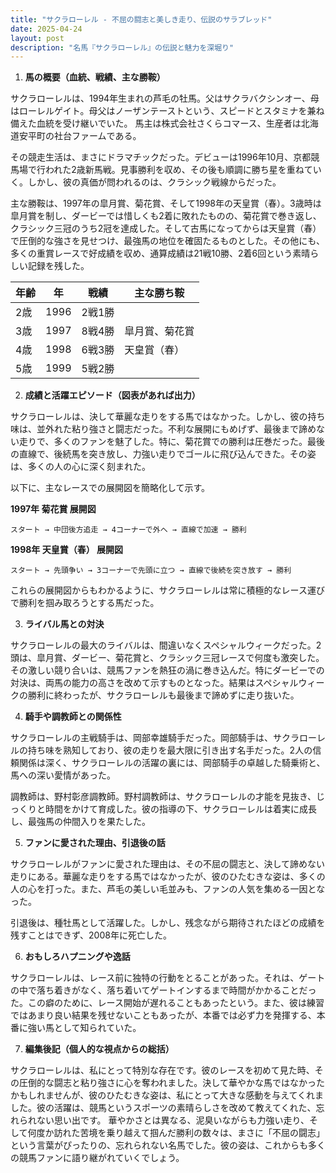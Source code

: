 ```yaml
---
title: "サクラローレル - 不屈の闘志と美しき走り、伝説のサラブレッド"
date: 2025-04-24
layout: post
description: "名馬『サクラローレル』の伝説と魅力を深堀り"
---
```


1. **馬の概要（血統、戦績、主な勝鞍）**

サクラローレルは、1994年生まれの芦毛の牡馬。父はサクラバクシンオー、母はローレルゲイト。母父はノーザンテーストという、スピードとスタミナを兼ね備えた血統を受け継いでいた。  馬主は株式会社さくらコマース、生産者は北海道安平町の社台ファームである。

その競走生活は、まさにドラマチックだった。デビューは1996年10月、京都競馬場で行われた2歳新馬戦。見事勝利を収め、その後も順調に勝ち星を重ねていく。しかし、彼の真価が問われるのは、クラシック戦線からだった。

主な勝鞍は、1997年の皐月賞、菊花賞、そして1998年の天皇賞（春）。3歳時は皐月賞を制し、ダービーでは惜しくも2着に敗れたものの、菊花賞で巻き返し、クラシック三冠のうち2冠を達成した。そして古馬になってからは天皇賞（春）で圧倒的な強さを見せつけ、最強馬の地位を確固たるものとした。その他にも、多くの重賞レースで好成績を収め、通算成績は21戦10勝、2着6回という素晴らしい記録を残した。

| 年齢 | 年 | 戦績 | 主な勝ち鞍 |
|---|---|---|---|
| 2歳 | 1996 | 2戦1勝 |  |
| 3歳 | 1997 | 8戦4勝 | 皐月賞、菊花賞 |
| 4歳 | 1998 | 6戦3勝 | 天皇賞（春） |
| 5歳 | 1999 | 5戦2勝 |  |


2. **成績と活躍エピソード（図表があれば出力）**

サクラローレルは、決して華麗な走りをする馬ではなかった。しかし、彼の持ち味は、並外れた粘り強さと闘志だった。不利な展開にもめげず、最後まで諦めない走りで、多くのファンを魅了した。特に、菊花賞での勝利は圧巻だった。最後の直線で、後続馬を突き放し、力強い走りでゴールに飛び込んできた。その姿は、多くの人の心に深く刻まれた。

以下に、主なレースでの展開図を簡略化して示す。

**1997年 菊花賞 展開図**

```
スタート → 中団後方追走 → 4コーナーで外へ → 直線で加速 → 勝利
```

**1998年 天皇賞（春） 展開図**

```
スタート → 先頭争い → 3コーナーで先頭に立つ → 直線で後続を突き放す → 勝利
```

これらの展開図からもわかるように、サクラローレルは常に積極的なレース運びで勝利を掴み取ろうとする馬だった。


3. **ライバル馬との対決**

サクラローレルの最大のライバルは、間違いなくスペシャルウィークだった。2頭は、皐月賞、ダービー、菊花賞と、クラシック三冠レースで何度も激突した。その激しい競り合いは、競馬ファンを熱狂の渦に巻き込んだ。特にダービーでの対決は、両馬の能力の高さを改めて示すものとなった。結果はスペシャルウィークの勝利に終わったが、サクラローレルも最後まで諦めずに走り抜いた。


4. **騎手や調教師との関係性**

サクラローレルの主戦騎手は、岡部幸雄騎手だった。岡部騎手は、サクラローレルの持ち味を熟知しており、彼の走りを最大限に引き出す名手だった。2人の信頼関係は深く、サクラローレルの活躍の裏には、岡部騎手の卓越した騎乗術と、馬への深い愛情があった。

調教師は、野村彰彦調教師。野村調教師は、サクラローレルの才能を見抜き、じっくりと時間をかけて育成した。彼の指導の下、サクラローレルは着実に成長し、最強馬の仲間入りを果たした。


5. **ファンに愛された理由、引退後の話**

サクラローレルがファンに愛された理由は、その不屈の闘志と、決して諦めない走りにある。華麗な走りをする馬ではなかったが、彼のひたむきな姿は、多くの人の心を打った。また、芦毛の美しい毛並みも、ファンの人気を集める一因となった。

引退後は、種牡馬として活躍した。しかし、残念ながら期待されたほどの成績を残すことはできず、2008年に死亡した。


6. **おもしろハプニングや逸話**

サクラローレルは、レース前に独特の行動をとることがあった。それは、ゲートの中で落ち着きがなく、落ち着いてゲートインするまで時間がかかることだった。この癖のために、レース開始が遅れることもあったという。また、彼は練習ではあまり良い結果を残せないこともあったが、本番では必ず力を発揮する、本番に強い馬として知られていた。


7. **編集後記（個人的な視点からの総括）**

サクラローレルは、私にとって特別な存在です。彼のレースを初めて見た時、その圧倒的な闘志と粘り強さに心を奪われました。決して華やかな馬ではなかったかもしれませんが、彼のひたむきな姿は、私にとって大きな感動を与えてくれました。彼の活躍は、競馬というスポーツの素晴らしさを改めて教えてくれた、忘れられない思い出です。  華やかさとは異なる、泥臭いながらも力強い走り、そして何度か訪れた苦境を乗り越えて掴んだ勝利の数々は、まさに「不屈の闘志」という言葉がぴったりの、忘れられない名馬でした。彼の姿は、これからも多くの競馬ファンに語り継がれていくでしょう。
